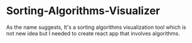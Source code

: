 # Sorting-Algorithms-Visualizer
As the name suggests, It's a sorting algorithms visualization tool which is not new idea but I needed to create react app that involves algorithms.
 
